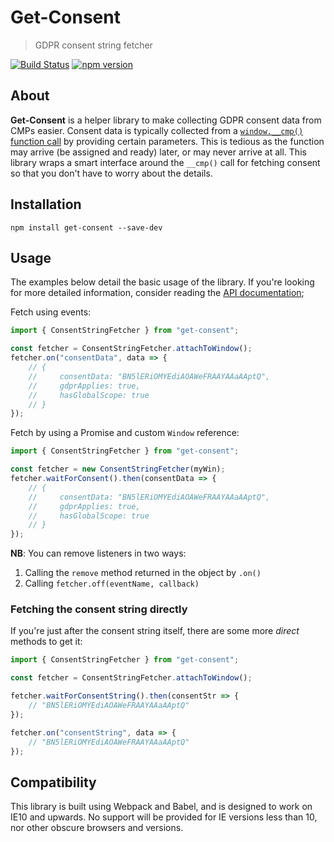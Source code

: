 # Get-Consent
> GDPR consent string fetcher

[![Build Status](https://travis-ci.org/Kiosked/get-consent.svg?branch=master)](https://travis-ci.org/Kiosked/get-consent) [![npm version](https://badge.fury.io/js/get-consent.svg)](https://www.npmjs.com/package/get-consent)

## About
**Get-Consent** is a helper library to make collecting GDPR consent data from CMPs easier. Consent data is typically collected from a [`window.__cmp()` function call](https://github.com/InteractiveAdvertisingBureau/GDPR-Transparency-and-Consent-Framework/blob/master/CMP%20JS%20API%20v1.1%20Final.md#what-api-will-need-to-be-provided-by-the-cmp-) by providing certain parameters. This is tedious as the function may arrive (be assigned and ready) later, or may never arrive at all. This library wraps a smart interface around the `__cmp()` call for fetching consent so that you don't have to worry about the details.

## Installation

```shell
npm install get-consent --save-dev
```

## Usage
The examples below detail the basic usage of the library. If you're looking for more detailed information, consider reading the [API documentation](API.md);

Fetch using events:

```javascript
import { ConsentStringFetcher } from "get-consent";

const fetcher = ConsentStringFetcher.attachToWindow();
fetcher.on("consentData", data => {
    // {
    //     consentData: "BN5lERiOMYEdiAOAWeFRAAYAAaAAptQ",
    //     gdprApplies: true,
    //     hasGlobalScope: true
    // }
});
```

Fetch by using a Promise and custom `Window` reference:

```javascript
import { ConsentStringFetcher } from "get-consent";

const fetcher = new ConsentStringFetcher(myWin);
fetcher.waitForConsent().then(consentData => {
    // {
    //     consentData: "BN5lERiOMYEdiAOAWeFRAAYAAaAAptQ",
    //     gdprApplies: true,
    //     hasGlobalScope: true
    // }
});
```

**NB**: You can remove listeners in two ways:
 1. Calling the `remove` method returned in the object by `.on()`
 2. Calling `fetcher.off(eventName, callback)`

### Fetching the consent string directly
If you're just after the consent string itself, there are some more _direct_ methods to get it:

```javascript
import { ConsentStringFetcher } from "get-consent";

const fetcher = ConsentStringFetcher.attachToWindow();

fetcher.waitForConsentString().then(consentStr => {
    // "BN5lERiOMYEdiAOAWeFRAAYAAaAAptQ"
});

fetcher.on("consentString", data => {
    // "BN5lERiOMYEdiAOAWeFRAAYAAaAAptQ"
});
```

## Compatibility
This library is built using Webpack and Babel, and is designed to work on IE10 and upwards. No support will be provided for IE versions less than 10, nor other obscure browsers and versions.
